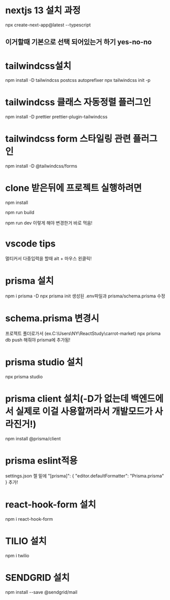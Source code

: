 # nextjs 13 설치 과정

npx create-next-app@latest --typescript

## 이거할때 기본으로 선택 되어있는거 하기 yes-no-no

# tailwindcss설치

npm install -D tailwindcss postcss autoprefixer
npx tailwindcss init -p

# tailwindcss 클래스 자동정렬 플러그인

npm install -D prettier prettier-plugin-tailwindcss

# tailwindcss form 스타일링 관련 플러그인

npm install -D @tailwindcss/forms

# clone 받은뒤에 프로젝트 실행하려면

npm install

npm run build

npm run dev 이렇게 해야 변경한거 바로 먹음!

# vscode tips

멀티커서 다중입력을 할때 alt + 마우스 왼클릭!

# prisma 설치

npm i prisma -D
npx prisma init
생성된 .env파일과 prisma/schema.prisma 수정

# schema.prisma 변경시

프로젝트 폴더로가서 (ex.C:\Users\NY\ReactStudy\carrot-market)
npx prisma db push
해줘야 prisma에 추가됨!

# prisma studio 설치

npx prisma studio

# prisma client 설치(-D가 없는데 백엔드에서 실제로 이걸 사용할꺼라서 개발모드가 사라진거!)

npm install @prisma/client

# prisma eslint적용

settings.json 젤 밑에
"[prisma]": {
"editor.defaultFormatter": "Prisma.prisma"
}
추가!

# react-hook-form 설치

npm i react-hook-form

# TILIO 설치

npm i twilio

# SENDGRID 설치

npm install --save @sendgrid/mail

